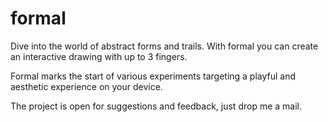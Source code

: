 # formal

Dive into the world of abstract forms and trails.
With formal you can create an interactive drawing with up to 3 fingers.

Formal marks the start of various experiments targeting a playful and aesthetic experience on your device.

The project is open for suggestions and feedback, just drop me a mail.
